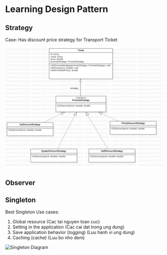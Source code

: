 # Learning Design Pattern

## Strategy

Case: Has discount price strategy for Transport Ticket

![Strategy Diagram](./images/StrategyDiagram.jpg)

## Observer

## Singleton

Best Singleton Use cases:

1.  Global resource (Cac tai nguyen toan cuc)
2.  Setting in the application (Cac cai dat trong ung dung)
3.  Save application behavior (logging) (Luu hanh vi ung dung)
4.  Caching (cache) (Luu bo nho dem)

![Singleton Diagram](./images/ClassTicketDiagram.jpg)
